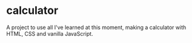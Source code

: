 # calculator

A project to use all I've learned at this moment, making a calculator with HTML, CSS and vanilla JavaScript.